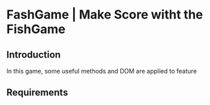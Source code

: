 # FashGame | Make Score witht the FishGame

## Introduction
In this game, some useful methods and DOM are applied to feature


## Requirements

